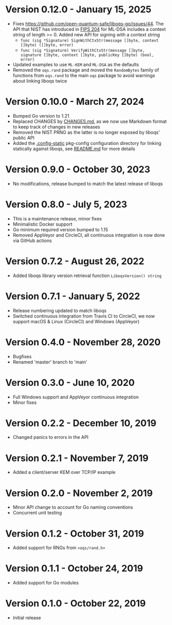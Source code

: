 # Version 0.12.0 - January 15, 2025

- Fixes https://github.com/open-quantum-safe/liboqs-go/issues/44. The API that
  NIST has introduced in [FIPS 204](https://csrc.nist.gov/pubs/fips/204/final)
  for ML-DSA includes a context string of length >= 0. Added new API for
  signing with a context string
  - `func (sig *Signature)
SignWithCtxStr(message []byte, context []byte) ([]byte, error)`
  - `func (sig *Signature)
VerifyWithCtxStr(message []byte, signature []byte, context []byte,
publicKey []byte) (bool, error)`
- Updated examples to use `ML-KEM` and `ML-DSA` as the defaults
- Removed the `oqs.rand` package and moved the `RandomBytes` family of 
functions from `oqs.rand` to the main `oqs` package to avoid warnings about 
linking liboqs twice

# Version 0.10.0 - March 27, 2024

- Bumped Go version to 1.21
- Replaced CHANGES by
  [CHANGES.md](https://github.com/open-quantum-safe/liboqs-go/blob/main/CHANGES.md),
  as we now use Markdown format to keep track of changes in new releases
- Removed the NIST PRNG as the latter is no longer exposed by liboqs' public
  API
- Added the
  [.config-static](https://github.com/open-quantum-safe/liboqs-go/tree/main/.config-static)
  pkg-config configuration directory for linking statically against liboqs, see
  [README.md](https://github.com/open-quantum-safe/liboqs-go/blob/main/README.md)
  for more details

# Version 0.9.0 - October 30, 2023

- No modifications, release bumped to match the latest release of liboqs

# Version 0.8.0 - July 5, 2023

- This is a maintenance release, minor fixes
- Minimalistic Docker support
- Go minimum required version bumped to 1.15
- Removed AppVeyor and CircleCI, all continuous integration is now done via
  GitHub actions

# Version 0.7.2 - August 26, 2022

- Added liboqs library version retrieval function `LiboqsVersion() string`

# Version 0.7.1 - January 5, 2022

- Release numbering updated to match liboqs
- Switched continuous integration from Travis CI to CircleCI, we now support
  macOS & Linux (CircleCI) and Windows (AppVeyor)

# Version 0.4.0 - November 28, 2020

- Bugfixes
- Renamed 'master' branch to 'main'

# Version 0.3.0 - June 10, 2020

- Full Windows support and AppVeyor continuous integration
- Minor fixes

# Version 0.2.2 - December 10, 2019

- Changed panics to errors in the API

# Version 0.2.1 - November 7, 2019

- Added a client/server KEM over TCP/IP example

# Version 0.2.0 - November 2, 2019

- Minor API change to account for Go naming conventions
- Concurrent unit testing

# Version 0.1.2 - October 31, 2019

- Added support for RNGs from `<oqs/rand.h>`

# Version 0.1.1 - October 24, 2019

- Added support for Go modules

# Version 0.1.0 - October 22, 2019

- Initial release

